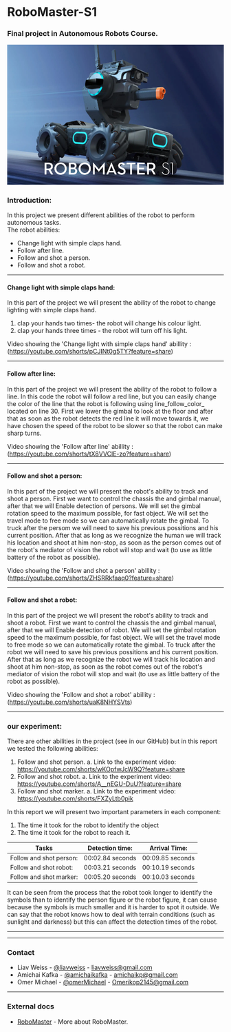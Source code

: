 # RoboMaster-S1
### Final project in Autonomous Robots Course.
![RoboMaster](https://github.com/liavweiss/RoboMaster-S1/blob/main/docs/RoboMaster.PNG)


### Introduction:
In this project we present different abilities of the robot to perform autonomous tasks.  
The robot abilities:
* Change light with simple claps hand.
* Follow after line.
* Follow and shot a person.
* Follow and shot a robot.
---------------------------------------------------
#### Change light with simple claps hand:
In this part of the project we will present the ability of the robot to change lighting with simple claps hand.
1. clap your hands two times- the robot will change his colour light.
2. clap your hands three times - the robot will turn off his light.

Video showing the 'Change light with simple claps hand' abillity : (https://youtube.com/shorts/pCJINt0g5TY?feature=share)

---------------------------------------------------
#### Follow after line:
In this part of the project we will present the ability of the robot to follow a line.
In this code the robot will follow a red line, but you can easily change the color
of the line that the robot is following using line_follow_color_<color> located on line 30.
First we lower the gimbal to look at the floor and after that as soon as the robot detects the red line it will move towards it, we have chosen the speed of the robot to be slower so that the robot can make sharp turns. 

Video showing the 'Follow after line' abillity : (https://youtube.com/shorts/tX8VVClE-zo?feature=share)
  
---------------------------------------------------
#### Follow and shot a person:
In this part of the project we will present the robot's ability to track and shoot a person.
First we want to control the chassis the and gimbal manual, after that we will Enable detection of persons.
We will set the gimbal rotation speed to the maximum possible, for fast object.
We will set the travel mode to free mode so we can automatically rotate the gimbal.
To truck after the persom we will need to save his previous possitions and his current position.
After that as long as we recognize the human we will track his location and shoot at him non-stop,
as soon as the person comes out of the robot's mediator of vision the robot will stop and wait (to use as little battery of the robot as possible).
  
Video showing the 'Follow and shot a person' abillity : (https://youtube.com/shorts/ZHSRRkfaaq0?feature=share)
  
---------------------------------------------------
#### Follow and shot a robot:
In this part of the project we will present the robot's ability to track and shoot a robot.
First we want to control the chassis the and gimbal manual, after that we will Enable detection of robot.
We will set the gimbal rotation speed to the maximum possible, for fast object.
We will set the travel mode to free mode so we can automatically rotate the gimbal.
To truck after the robot we will need to save his previous possitions and his current position.
After that as long as we recognize the robot we will track his location and shoot at him non-stop,
as soon as the robot comes out of the robot's mediator of vision the robot will stop and wait (to use as little battery of the robot as possible).

Video showing the 'Follow and shot a robot' abillity : (https://youtube.com/shorts/uaK8NHYSVts)


--------------------------------------------------------
### our experiment:
There are other abilities in the project (see in our GitHub) but in this report we tested the following abilities:
  1.	Follow and shot person.
    a.	Link to the experiment video: https://youtube.com/shorts/wKOpfwJcW9Q?feature=share
  2.	Follow and shot robot.
    a.	Link to the experiment video: https://youtube.com/shorts/A__nEGU-DuU?feature=share
  3.	Follow and shot marker.
    a.	Link to the experiment video: https://youtube.com/shorts/FXZyLtb0pik

In this report we will present two important parameters in each component:
  1.	The time it took for the robot to identify the object
  2.	The time it took for the robot to reach it.
  
  | **Tasks**      |    **Detection time:**        |           Arrival Time:                  |
|-----------------|-----------------------|---------------------------------------------------|
| Follow and shot person: | 00:02.84 seconds |                00:09.85 seconds         |
| Follow and shot robot: | 00:03.21 seconds |                 00:10.19 seconds    |
| Follow and shot marker: | 00:05.20 seconds |                00:10.03 seconds               |

It can be seen from the process that the robot took longer to identify the symbols than to identify the person figure or the robot figure, it can cause because the symbols is much smaller and it is harder to spot it outside. We can say that the robot knows how to deal with terrain conditions (such as sunlight and darkness) but this can affect the detection times of the robot.


----------------------------------------------------------

  
  
----------------------------------------------------------  
  
<!-- CONTACT -->
### Contact

* Liav Weiss - [@liavweiss](https://github.com/liavweiss) - liavweiss@gmail.com
* Amichai Kafka - [@amichaikafka](https://github.com/amichaikafka) - amichaikp@gmail.com
* Omer Michael - [@omerMichael](https://github.com/omerMichael) - Omerikop2145@gmail.com
  
-----------------------------------------------
  
<!-- EXTERNAL DOCSS -->
### External docs
* [RoboMaster](https://en.wikipedia.org/wiki/RoboMaster) - More about RoboMaster.

